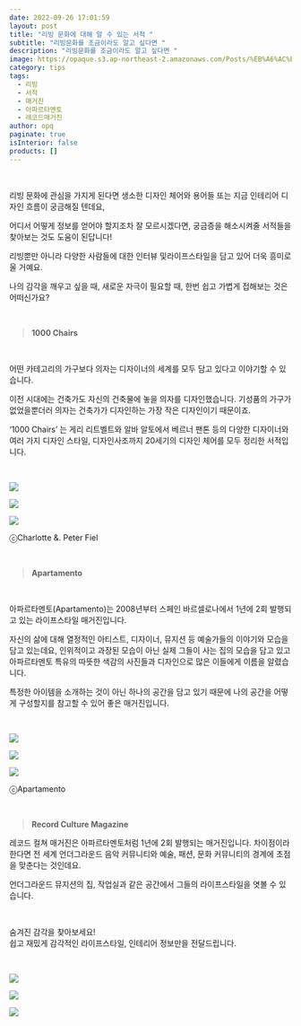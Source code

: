 ```yaml
---
date: 2022-09-26 17:01:59
layout: post
title: "리빙 문화에 대해 알 수 있는 서적 "
subtitle: "리빙문화를 조금이라도 알고 싶다면 "
description: "리빙문화를 조금이라도 알고 싶다면 "
image: https://opaque.s3.ap-northeast-2.amazonaws.com/Posts/%EB%A6%AC%EB%B9%99%EC%84%9C%EC%A0%81%EC%86%8C%EA%B0%9C/%E1%84%85%E1%85%B5%E1%84%87%E1%85%B5%E1%86%BC%E1%84%89%E1%85%A5%E1%84%8C%E1%85%A5%E1%86%A8%E1%84%89%E1%85%A9%E1%84%80%E1%85%A2-2.jpg
category: tips
tags:
  - 리빙
  - 서적
  - 매거진
  - 아파르타멘토
  - 레코드매거진
author: opq
paginate: true
isInterior: false
products: []
---
```

<BR> 

리빙 문화에 관심을 가지게 된다면 생소한 디자인 체어와 용어들 또는 지금 인테리어 디자인 흐름이 궁금해질 텐데요,

어디서 어떻게 정보를 얻어야 할지조차 잘 모르시겠다면, 궁금증을 해소시켜줄 서적들을 찾아보는 것도 도움이 된답니다!

리빙뿐만 아니라 다양한 사람들에 대한 인터뷰 및라이프스타일을 담고 있어 더욱 흥미로울 거예요.

나의 감각을 깨우고 싶을 때, 새로운 자극이 필요할 때, 한번 쉽고 가볍게 접해보는 것은 어떠신가요?

<BR>

> **1000 Chairs** 

<BR> 

어떤 카테고리의 가구보다 의자는 디자이너의 세계를 모두 담고 있다고 이야기할 수 있습니다.

이전 시대에는 건축가도 자신의 건축물에 놓을 의자를 디자인했습니다. 기성품의 가구가 없었을뿐더러 의자는 건축가가 디자인하는 가장 작은 디자인이기 때문이죠. 

‘1000 Chairs’ 는 게리 리트벨트와 알바 알토에서 베르너 팬톤 등의 다양한 디자이너와 여러 가지 디자인 스타일, 디자인사조까지 20세기의 디자인 체어를 모두 정리한 서적입니다.

<BR> 

![](https://opaque.s3.ap-northeast-2.amazonaws.com/Posts/%EB%A6%AC%EB%B9%99%EC%84%9C%EC%A0%81%EC%86%8C%EA%B0%9C/%E1%84%85%E1%85%B5%E1%84%87%E1%85%B5%E1%86%BC%E1%84%89%E1%85%A5%E1%84%8C%E1%85%A5%E1%86%A8%E1%84%89%E1%85%A9%E1%84%80%E1%85%A2-1.jpg)

![](https://opaque.s3.ap-northeast-2.amazonaws.com/Posts/%EB%A6%AC%EB%B9%99%EC%84%9C%EC%A0%81%EC%86%8C%EA%B0%9C/%E1%84%85%E1%85%B5%E1%84%87%E1%85%B5%E1%86%BC%E1%84%89%E1%85%A5%E1%84%8C%E1%85%A5%E1%86%A8%E1%84%89%E1%85%A9%E1%84%80%E1%85%A2-2.jpg)

![](https://opaque.s3.ap-northeast-2.amazonaws.com/Posts/%EB%A6%AC%EB%B9%99%EC%84%9C%EC%A0%81%EC%86%8C%EA%B0%9C/%E1%84%85%E1%85%B5%E1%84%87%E1%85%B5%E1%86%BC%E1%84%89%E1%85%A5%E1%84%8C%E1%85%A5%E1%86%A8%E1%84%89%E1%85%A9%E1%84%80%E1%85%A2-3.jpg)

ⓒCharlotte &. Peter Fiel

<BR> 

> **Apartamento**

<BR> 

아파르타멘토(Apartamento)는 2008년부터 스페인 바르셀로나에서 1년에 2회 발행되고 있는 라이프스타일 매거진입니다. 

자신의 삶에 대해 열정적인 아티스트, 디자이너, 뮤지션 등 예술가들의 이야기와 모습을 담고 있는데요, 인위적이고 과장된 모습이 아닌 실제 그들이 사는 집의 모습을 담고 있고 아파르타멘토 특유의 따뜻한 색감의 사진들과 디자인으로 많은 이들에게 이름을 알렸습니다.

특정한 아이템을 소개하는 것이 아닌 하나의 공간을 담고 있기 때문에 나의 공간을 어떻게 구성할지를 참고할 수 있어 좋은 매거진입니다. 

<BR> 

![](https://opaque.s3.ap-northeast-2.amazonaws.com/Posts/%EB%A6%AC%EB%B9%99%EC%84%9C%EC%A0%81%EC%86%8C%EA%B0%9C/%E1%84%85%E1%85%B5%E1%84%87%E1%85%B5%E1%86%BC%E1%84%89%E1%85%A5%E1%84%8C%E1%85%A5%E1%86%A8%E1%84%89%E1%85%A9%E1%84%80%E1%85%A2-5.jpg)

![](https://opaque.s3.ap-northeast-2.amazonaws.com/Posts/%EB%A6%AC%EB%B9%99%EC%84%9C%EC%A0%81%EC%86%8C%EA%B0%9C/%E1%84%85%E1%85%B5%E1%84%87%E1%85%B5%E1%86%BC%E1%84%89%E1%85%A5%E1%84%8C%E1%85%A5%E1%86%A8%E1%84%89%E1%85%A9%E1%84%80%E1%85%A2-6.jpg)

![](https://opaque.s3.ap-northeast-2.amazonaws.com/Posts/%EB%A6%AC%EB%B9%99%EC%84%9C%EC%A0%81%EC%86%8C%EA%B0%9C/%E1%84%85%E1%85%B5%E1%84%87%E1%85%B5%E1%86%BC%E1%84%89%E1%85%A5%E1%84%8C%E1%85%A5%E1%86%A8%E1%84%89%E1%85%A9%E1%84%80%E1%85%A2-7.jpg)

ⓒApartamento

<BR> 



> **Record Culture Magazine**

레코드 컬쳐 매거진은 아파르타멘토처럼 1년에 2회 발행되는 매거진입니다. 차이점이라 한다면 전 세계 언더그라운드 음악 커뮤니티와 예술, 패션, 문화 커뮤니티의 경계에 초점을 맞춘다는 것인데요. 

언더그라운드 뮤지션의 집, 작업실과 같은 공간에서 그들의 라이프스타일을 엿볼 수 있습니다. 

<BR> 

숨겨진 감각을 찾아보세요!\
쉽고 재밌게 감각적인 라이프스타일, 인테리어 정보만을 전달드립니다.

<BR> 

![](https://opaque.s3.ap-northeast-2.amazonaws.com/Posts/%EB%A6%AC%EB%B9%99%EC%84%9C%EC%A0%81%EC%86%8C%EA%B0%9C/%E1%84%85%E1%85%B5%E1%84%87%E1%85%B5%E1%86%BC%E1%84%89%E1%85%A5%E1%84%8C%E1%85%A5%E1%86%A8%E1%84%89%E1%85%A9%E1%84%80%E1%85%A2-8.jpg)

![](https://opaque.s3.ap-northeast-2.amazonaws.com/Posts/%EB%A6%AC%EB%B9%99%EC%84%9C%EC%A0%81%EC%86%8C%EA%B0%9C/%E1%84%85%E1%85%B5%E1%84%87%E1%85%B5%E1%86%BC%E1%84%89%E1%85%A5%E1%84%8C%E1%85%A5%E1%86%A8%E1%84%89%E1%85%A9%E1%84%80%E1%85%A2-9.jpeg)

![](https://opaque.s3.ap-northeast-2.amazonaws.com/Posts/%EB%A6%AC%EB%B9%99%EC%84%9C%EC%A0%81%EC%86%8C%EA%B0%9C/%E1%84%85%E1%85%B5%E1%84%87%E1%85%B5%E1%86%BC%E1%84%89%E1%85%A5%E1%84%8C%E1%85%A5%E1%86%A8%E1%84%89%E1%85%A9%E1%84%80%E1%85%A2-11.jpg)